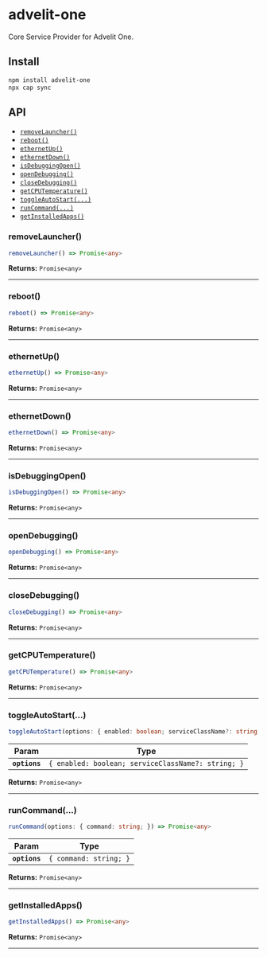 # advelit-one

Core Service Provider for Advelit One.

## Install

```bash
npm install advelit-one
npx cap sync
```

## API

<docgen-index>

* [`removeLauncher()`](#removelauncher)
* [`reboot()`](#reboot)
* [`ethernetUp()`](#ethernetup)
* [`ethernetDown()`](#ethernetdown)
* [`isDebuggingOpen()`](#isdebuggingopen)
* [`openDebugging()`](#opendebugging)
* [`closeDebugging()`](#closedebugging)
* [`getCPUTemperature()`](#getcputemperature)
* [`toggleAutoStart(...)`](#toggleautostart)
* [`runCommand(...)`](#runcommand)
* [`getInstalledApps()`](#getinstalledapps)

</docgen-index>

<docgen-api>
<!--Update the source file JSDoc comments and rerun docgen to update the docs below-->

### removeLauncher()

```typescript
removeLauncher() => Promise<any>
```

**Returns:** <code>Promise&lt;any&gt;</code>

--------------------


### reboot()

```typescript
reboot() => Promise<any>
```

**Returns:** <code>Promise&lt;any&gt;</code>

--------------------


### ethernetUp()

```typescript
ethernetUp() => Promise<any>
```

**Returns:** <code>Promise&lt;any&gt;</code>

--------------------


### ethernetDown()

```typescript
ethernetDown() => Promise<any>
```

**Returns:** <code>Promise&lt;any&gt;</code>

--------------------


### isDebuggingOpen()

```typescript
isDebuggingOpen() => Promise<any>
```

**Returns:** <code>Promise&lt;any&gt;</code>

--------------------


### openDebugging()

```typescript
openDebugging() => Promise<any>
```

**Returns:** <code>Promise&lt;any&gt;</code>

--------------------


### closeDebugging()

```typescript
closeDebugging() => Promise<any>
```

**Returns:** <code>Promise&lt;any&gt;</code>

--------------------


### getCPUTemperature()

```typescript
getCPUTemperature() => Promise<any>
```

**Returns:** <code>Promise&lt;any&gt;</code>

--------------------


### toggleAutoStart(...)

```typescript
toggleAutoStart(options: { enabled: boolean; serviceClassName?: string; }) => Promise<any>
```

| Param         | Type                                                          |
| ------------- | ------------------------------------------------------------- |
| **`options`** | <code>{ enabled: boolean; serviceClassName?: string; }</code> |

**Returns:** <code>Promise&lt;any&gt;</code>

--------------------


### runCommand(...)

```typescript
runCommand(options: { command: string; }) => Promise<any>
```

| Param         | Type                              |
| ------------- | --------------------------------- |
| **`options`** | <code>{ command: string; }</code> |

**Returns:** <code>Promise&lt;any&gt;</code>

--------------------


### getInstalledApps()

```typescript
getInstalledApps() => Promise<any>
```

**Returns:** <code>Promise&lt;any&gt;</code>

--------------------

</docgen-api>
